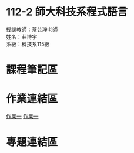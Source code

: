 # 112-2 師大科技系程式語言
授課教師：蔡芸琤老師  
姓名：莊博宇  
系級：科技系115級
# 課程筆記區
# 作業連結區
[作業一](https://youtu.be/AWD80X-3aig)  [作業一]([https://youtu.be/AWD80X-3aig](https://github.com/jasonchu123/112-2/blob/main/%E4%BD%9C%E6%A5%AD%E4%BA%8C/%E4%BD%9C%E6%A5%AD%E4%BA%8C.ipynb)https://github.com/jasonchu123/112-2/blob/main/%E4%BD%9C%E6%A5%AD%E4%BA%8C/%E4%BD%9C%E6%A5%AD%E4%BA%8C.ipynb)
# 專題連結區
